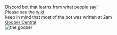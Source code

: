 Discord bot that learns from what people say! <br>
Please see the [wiki](https://github.com/gooberinc/goober/wiki) <br>
keep in mind that most of the bot was written at 2am <br>
[Goober Central](https://github.com/whatdidyouexpect/goober-central) <br>
![the goober](https://goober.whatdidyouexpect.eu/imgs/goobs/goobs.png) <br>
